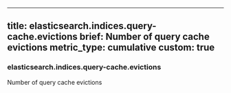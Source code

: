 
---
title: elasticsearch.indices.query-cache.evictions
brief: Number of query cache evictions
metric_type: cumulative
custom: true
---
### elasticsearch.indices.query-cache.evictions

Number of query cache evictions
